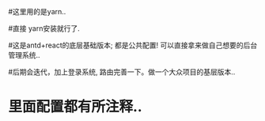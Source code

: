 #这里用的是yarn..

#直接 yarn安装就行了.

#这是antd+react的底层基础版本; 都是公共配置! 可以直接拿来做自己想要的后台管理系统..

#后期会迭代，加上登录系统, 路由完善一下。做一个大众项目的基层版本..

# 里面配置都有所注释..